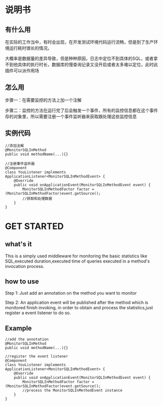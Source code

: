 # 说明书
## 有什么用
在实际的工作当中，有时会出现，在开发测试环境代码运行流畅，但是到了生产环境运行耗时很长的情况。

大概率是数据量的差异导致，但是种种原因，日志中定位不到具体的SQL，或者拿不到他具体的执行时长，数据库的慢查询记录又没开启或者太多难以定位，此时此插件可以派作用场

## 怎么用
步骤一：在需要监控的方法上加一个注解

步骤二：监控的方法在运行完了后会触发一个事件，所有的监控信息都在这个事件存的对象里，所以需要注册一个事件监听器来获取跟处理这些监控信息
## 实例代码
```
//添加注解
@MonitorSQLInMethod
public void methodName(...){}

//注册事件监听器
@Component
class YouListener implements ApplicationListener<MonitorSQLInMethodEvent> {
    @Override
    public void onApplicationEvent(MonitorSQLInMethodEvent event) {
        MonitorSQLInMethodFactor factor = (MonitorSQLInMethodFactor)event.getSource();
        //获取和处理数据
    }
}
```

# GET STARTED
## what's it
This is a simply used middleware for monitoring the basic statistics like SQL,executed duration,executed time of queries executed in a method's invocation process.
## how to use
Step 1: Just add an annotation on the method you want to monitor

Step 2: An application event will be published after the method which is monitored finish invoking, in order to obtain and process the statistics,just register a event listener to do so.
## Example
```
//add the annotation
@MonitorSQLInMethod
public void methodName(...){}

//register the event listener
@Component
class YouListener implements ApplicationListener<MonitorSQLInMethodEvent> {
    @Override
    public void onApplicationEvent(MonitorSQLInMethodEvent event) {
        MonitorSQLInMethodFactor factor = (MonitorSQLInMethodFactor)event.getSource();
        //process the MonitorSQLInMethodEvent instance
    }
}
```
